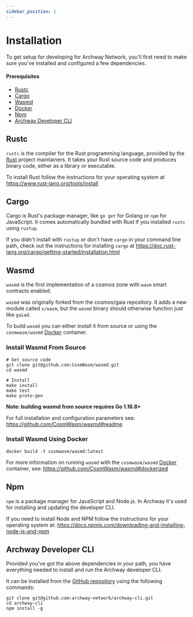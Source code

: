 ```yaml
---
sidebar_position: 1
---
```


# Installation

To get setup for developing for Archway Network, you'll first need to make sure you've installed and configured a few dependencies.

#### Prerequisites

- [Rustc](https://www.rust-lang.org/tools/install "Install Rust")
- [Cargo](https://doc.rust-lang.org/cargo/getting-started/installation.html "Install Cargo")
- [Wasmd](https://github.com/CosmWasm/wasmd "Install Wasmd")
- [Docker](https://docs.docker.com/get-docker "Install Docker")
- [Npm](https://docs.npmjs.com/downloading-and-installing-node-js-and-npm "Install Node.js and NPM")
- [Archway Developer CLI](https://github.com/archway-network/archway-cli "Install develolper CLI")

## Rustc

`rustc` is the compiler for the Rust programming language, provided by the [Rust](https://www.rust-lang.org/ "Rust Homepage") project maintainers. It takes your Rust source code and produces binary code, either as a library or executable.

To install Rust follow the instructions for your operating system at https://www.rust-lang.org/tools/install

## Cargo

Cargo is Rust's package manager, like `go get` for Golang or `npm` for JavaScript. It comes automatically bundled with Rust if you installed `rustc` using `rustup`. 

If you didn't install with `rustup` or don't have `cargo` in your command line path, check out the instructions for installing `cargo` at https://doc.rust-lang.org/cargo/getting-started/installation.html

## Wasmd

`wasmd` is the first implementation of a cosmos zone with `wasm` smart contracts enabled.

`wasmd` was originally forked from the cosmos/gaia repository. It adds a new module called `x/wasm`, but the `wasmd` binary should otherwise function just like `gaiad`.

To build `wasmd` you can either install it from source or using the `cosmwasm/wasmd` [Docker](https://www.docker.com/ "Docker Homepage") container.

### Install Wasmd From Source

```
# Get source code
git clone git@github.com:CosmWasm/wasmd.git
cd wasmd

# Install
make install
make test
make proto-gen
```

**Note: building wasmd from source requires Go 1.16.8+**

For full installation and configuration parameters see: https://github.com/CosmWasm/wasmd#readme

### Install Wasmd Using Docker

```
docker build -t cosmwasm/wasmd:latest
```

For more information on running `wasmd` with the `cosmwasm/wasmd` [Docker](https://www.docker.com/ "Docker Homepage") container, see: https://github.com/CosmWasm/wasmd#dockerized


## Npm

`npm` is a package manager for JavaScript and Node.js. In Archway it's used for installing and updating the developer CLI. 

If you need to install Node and NPM follow the instructions for your operating system at: https://docs.npmjs.com/downloading-and-installing-node-js-and-npm

## Archway Developer CLI

Provided you've got the above dependencies in your path, you have everything needed to install and run the Archway developer CLI. 

It can be installed from the [GitHub repository](https://github.com/archway-network/archway-cli) using the following commands:

```
git clone git@github.com:archway-network/archway-cli.git
cd archway-cli 
npm install -g
```